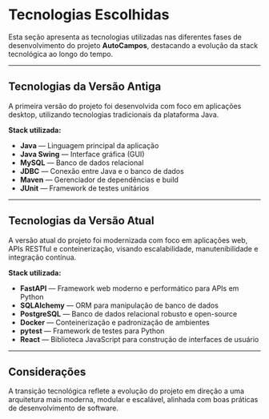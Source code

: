 # Tecnologias Escolhidas

Esta seção apresenta as tecnologias utilizadas nas diferentes fases de desenvolvimento do projeto **AutoCampos**, destacando a evolução da stack tecnológica ao longo do tempo.

---

## Tecnologias da Versão Antiga

A primeira versão do projeto foi desenvolvida com foco em aplicações desktop, utilizando tecnologias tradicionais da plataforma Java.

**Stack utilizada:**

- **Java** — Linguagem principal da aplicação
- **Java Swing** — Interface gráfica (GUI)
- **MySQL** — Banco de dados relacional
- **JDBC** — Conexão entre Java e o banco de dados
- **Maven** — Gerenciador de dependências e build
- **JUnit** — Framework de testes unitários

---

## Tecnologias da Versão Atual

A versão atual do projeto foi modernizada com foco em aplicações web, APIs RESTful e conteinerização, visando escalabilidade, manutenibilidade e integração contínua.

**Stack utilizada:**

- **FastAPI** — Framework web moderno e performático para APIs em Python
- **SQLAlchemy** — ORM para manipulação de banco de dados
- **PostgreSQL** — Banco de dados relacional robusto e open-source
- **Docker** — Conteinerização e padronização de ambientes
- **pytest** — Framework de testes para Python
- **React** — Biblioteca JavaScript para construção de interfaces de usuário

---

## Considerações

A transição tecnológica reflete a evolução do projeto em direção a uma arquitetura mais moderna, modular e escalável, alinhada com boas práticas de desenvolvimento de software.
